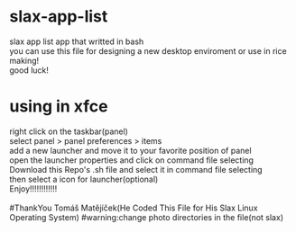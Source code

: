 # slax-app-list
slax app list app that writted in bash <br />
you can use this file for designing a new desktop enviroment or use in rice making! <br />
good luck! <br />
# using in xfce <br />
right click on the taskbar(panel) <br />
select panel > panel preferences > items <br />
add a new launcher and move it to your favorite position of panel <br />
open the launcher properties and click on command file selecting <br />
Download this Repo's .sh file and select it in command file selecting <br /> 
then select a icon for launcher(optional) <br />
Enjoy!!!!!!!!!!!! <br />
<br />
#ThankYou Tomáš Matějíček(He Coded This File for His Slax Linux Operating System)
#warning:change photo directories in the file(not slax)
